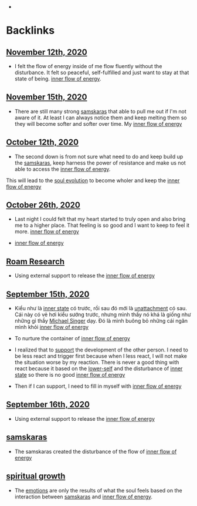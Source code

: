 - 

# Backlinks
## [November 12th, 2020](<November 12th, 2020.md>)
- I felt the flow of energy inside of me flow fluently without the disturbance. It felt so peaceful, self-fulfilled and just want to stay at that state of being. [inner flow of energy](<inner flow of energy.md>).

## [November 15th, 2020](<November 15th, 2020.md>)
- There are still many strong [samskaras](<samskaras.md>) that able to pull me out if I'm not aware of it. At least I can always notice them and keep melting them so they will become softer and softer over time. My [inner flow of energy](<inner flow of energy.md>)

## [October 12th, 2020](<October 12th, 2020.md>)
- The second down is from not sure what need to do and keep build up the [samskaras](<samskaras.md>), keep harness the power of resistance and make us not able to access the [inner flow of energy](<inner flow of energy.md>).

This will lead to the [soul evolution](<soul evolution.md>) to become wholer and keep the [inner flow of energy](<inner flow of energy.md>)

## [October 26th, 2020](<October 26th, 2020.md>)
- Last night I could felt that my heart started to truly open and also bring me to a higher place. That feeling is so good and I want to keep to feel it more. [inner flow of energy](<inner flow of energy.md>)

- [inner flow of energy](<inner flow of energy.md>)

## [Roam Research](<Roam Research.md>)
- Using external support to release the [inner flow of energy](<inner flow of energy.md>)

## [September 15th, 2020](<September 15th, 2020.md>)
- Kiểu như là [inner state](<inner state.md>) có trước, rồi sau đó mới là [unattachment](<unattachment.md>) có sau. Cái này có vẻ hơi kiểu sướng trước, nhưng mình thấy nó khá là giống như những gì thầy [Michael Singer](<Michael Singer.md>) dạy. Đó là mình buông bỏ những cái ngăn mình khỏi [inner flow of energy](<inner flow of energy.md>)

- To nurture the container of [inner flow of energy](<inner flow of energy.md>)

- I realized that to [support](<support.md>) the development of the other person. I need to be less react and trigger first because when I less react, I will not make the situation worse by my reaction. There is never a good thing with react because it based on the [lower-self](<lower-self.md>) and the disturbance of [inner state](<inner state.md>) so there is no good [inner flow of energy](<inner flow of energy.md>)

- Then if I can support, I need to fill in myself with [inner flow of energy](<inner flow of energy.md>)

## [September 16th, 2020](<September 16th, 2020.md>)
- Using external support to release the [inner flow of energy](<inner flow of energy.md>)

## [samskaras](<samskaras.md>)
- The samskaras created the disturbance of the flow of [inner flow of energy](<inner flow of energy.md>)

## [spiritual growth](<spiritual growth.md>)
- The [emotions](<emotions.md>) are only the results of what the soul feels based on the interaction between [samskaras](<samskaras.md>) and [inner flow of energy](<inner flow of energy.md>).


